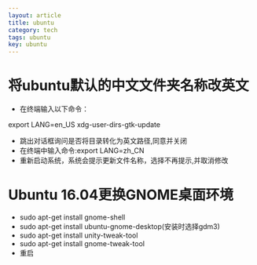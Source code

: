 ```yaml
---
layout: article
title: ubuntu
category: tech
tags: ubuntu
key: ubuntu
---
```

# 将ubuntu默认的中文文件夹名称改英文
* 在终端输入以下命令：

export LANG=en_US
xdg-user-dirs-gtk-update
* 跳出对话框询问是否将目录转化为英文路径,同意并关闭
* 在终端中输入命令:export LANG=zh_CN
* 重新启动系统，系统会提示更新文件名称，选择不再提示,并取消修改

# Ubuntu 16.04更换GNOME桌面环境
* sudo apt-get install gnome-shell
* sudo apt-get install ubuntu-gnome-desktop(安装时选择gdm3)
* sudo apt-get install unity-tweak-tool
* sudo apt-get install gnome-tweak-tool
* 重启
